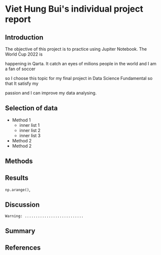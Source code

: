 # Viet Hung Bui's individual project report

## Introduction 
The objective of this project is to practice using Jupiter Notebook. The World Cup 2022 is 

happening in Qarta. It catch an eyes of milions people in the world and I am a fan of soccer 

so I choose this topic for my final project in Data Science Fundamental so that It satisfy my 

passion and I can improve my data analysing. 

## Selection of data 
- Method 1
  - inner list 1
  - inner list 2 
  - inner list 3
- Method 2
- Method 2

## Methods

## Results
`np.arange()`,

## Discussion 
```Warning: ...........................```

## Summary 

## References
